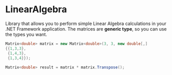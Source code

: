LinearAlgebra
=============

Library that allows you to perform simple Linear Algebra calculations in your .NET Framework application. The matrices are <b>generic type</b>, so you can use the types you want.

```csharp
Matrix<double> matrix = new Matrix<double>(3, 3, new double[,] 
{{1,3,3},
 {1,4,3},
 {1,3,4}});
   
Matrix<double> result = matrix * matrix.Transpose();
```
